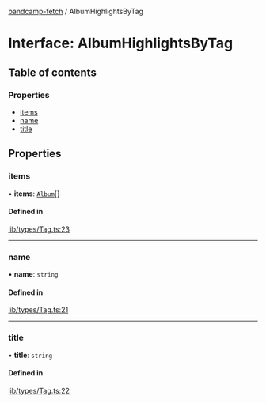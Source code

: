 [bandcamp-fetch](../README.md) / AlbumHighlightsByTag

# Interface: AlbumHighlightsByTag

## Table of contents

### Properties

- [items](AlbumHighlightsByTag.md#items)
- [name](AlbumHighlightsByTag.md#name)
- [title](AlbumHighlightsByTag.md#title)

## Properties

### items

• **items**: [`Album`](Album.md)[]

#### Defined in

[lib/types/Tag.ts:23](https://github.com/patrickkfkan/bandcamp-fetch/blob/eace49c/src/lib/types/Tag.ts#L23)

___

### name

• **name**: `string`

#### Defined in

[lib/types/Tag.ts:21](https://github.com/patrickkfkan/bandcamp-fetch/blob/eace49c/src/lib/types/Tag.ts#L21)

___

### title

• **title**: `string`

#### Defined in

[lib/types/Tag.ts:22](https://github.com/patrickkfkan/bandcamp-fetch/blob/eace49c/src/lib/types/Tag.ts#L22)
